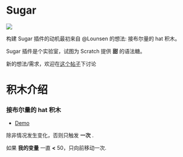 # Sugar

![](/img/sugar_bar.jpeg)

构建 Sugar 插件的动机最初来自 @Lounsen 的想法: 接布尔量的 hat 积木。

Sugar 插件是个实验室，试图为 Scratch 提供 **甜** 的语法糖。

新的想法/需求，欢迎在[这个帖子](https://discuss.codelab.club/t/topic/169)下讨论

# 积木介绍

### 接布尔量的 hat 积木

-   [Demo](https://scratch-beta.codelab.club/?sb3url=https://adapter.codelab.club/sb3/Scratch-when-true.sb3)

除非情况发生变化，否则只触发 **一次** .

如果 **我的变量** 一直 **<** 50，只向前移动一次.
